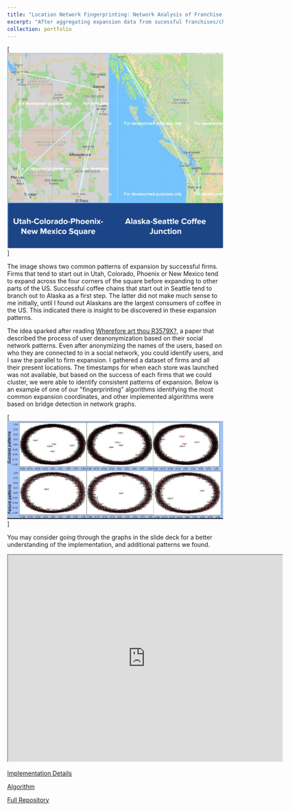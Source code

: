 ```yaml
---
title: "Location Network Fingerprinting: Network Analysis of Franchise Expansion"
excerpt: "After aggregating expansion data from sucessful franchises/chains from many industries (including fast food, supermarkets, coffee, ...), we developed network analysis algorithms that identified statistically-likely patterns or fingerprints of expansion success. Specifically, we found that certain succesful firms tended to expand in certain ways that consolidated their success. We found the results to be 98% statistically significant, and pitched the system as a service for firms intending to expand within the US but are strategically unsure how."
collection: portfolio
---
```


[![IMAGE ALT TEXT](/images/fingerprint.PNG)]

The image shows two common patterns of expansion by successful firms. Firms that tend to start out in Utah, Colorado, Phoenix or New Mexico tend to expand across the four corners of the square before expanding to other parts of the US. Successful coffee chains that start out in Seattle tend to branch out to Alaska as a first step. The latter did not make much sense to me initially, until I found out Alaskans are the largest consumers of coffee in the US. This indicated there is insight to be discovered in these expansion patterns.

The idea sparked after reading [Wherefore art thou R3579X?](https://personal.utdallas.edu/~mxk055100/courses/privacy08f_files/social-network-privacy-backstrom.pdf), a paper that described the process of user deanonymization based on their social network patterns. Even after anonymizing the names of the users, based on who they are connected to in a social network, you could identify users, and I saw the parallel to firm expansion. I gathered a dataset of firms and all their present locations. The timestamps for when each store was launched was not available, but based on the success of each firms that we could cluster, we were able to identify consistent patterns of expansion. Below is an example of one of our "fingerprinting" algorithms identifying the most common expansion coordinates, and other implemented algorithms were based on bridge detection in network graphs.

[![IMAGE ALT TEXT](/images/fingerprint2.PNG)]

You may consider going through the graphs in the slide deck for a better understanding of the implementation, and additional patterns we found.  

<iframe src="https://drive.google.com/file/d/1aOQiZsVpe2V5yjKr-_aAqeqCny1E2izo/preview" width="640" height="480"></iframe>


[Implementation Details](https://drive.google.com/open?id=1aOQiZsVpe2V5yjKr-_aAqeqCny1E2izo)

[Algorithm](https://github.com/dattasiddhartha/Location-Network-Fingerprinting)

[Full Repository](https://github.com/dattasiddhartha-1/Berkeley-Demand-Enterprises)
